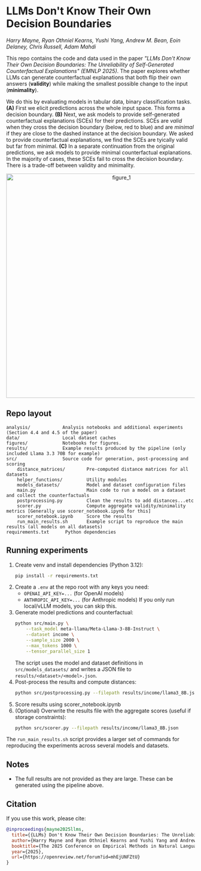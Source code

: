 # LLMs Don't Know Their Own Decision Boundaries
*Harry Mayne, Ryan Othniel Kearns, Yushi Yang, Andrew M. Bean, Eoin Delaney, Chris Russell, Adam Mahdi*


This repo contains the code and data used in the paper *"LLMs Don't Know Their Own Decision Boundaries: The Unreliability of Self-Generated Counterfactual Explanations" (EMNLP 2025)*. The paper explores whether LLMs can generate counterfactual explanations that both flip their own answers (**validity**) while making the smallest possible change to the input (**minimality**).

We do this by evaluating models in tabular data, binary classification tasks. **(A)** First we elicit predictions across the whole input space. This forms a decision boundary.  **(B)** Next, we ask models to provide self-generated counterfactual explanations (SCEs) for their predictions. SCEs are *valid* when they cross the decision boundary (below, red to blue) and are *minimal* if they are close to the dashed instance at the decision boundary. We asked to provide counterfactual explanations, we find the SCEs are tyically valid but far from minimal. **(C)** In a separate continuation from the original predictions, we ask models to provide minimal counterfactual explanations. In the majority of cases, these SCEs fail to cross the decision boundary. There is a trade-off between validity and minimality.

<p align="center">
  <img src="figures/figure_1.png" alt="figure_1" width="600"/><br/>
</p>


## Repo layout

```
analysis/            Analysis notebooks and additional experiments (Section 4.4 and 4.5 of the paper)
data/                Local dataset caches
figures/             Notebooks for figures.
results/             Example results produced by the pipeline (only included Llama 3.3 70B for example)
src/                 Source code for generation, post‑processing and scoring
    distance_matrices/        Pre-computed distance matrices for all datasets
    helper_functions/         Utility modules
    models_datasets/          Model and dataset configuration files
    main.py                   Main code to run a model on a dataset and collect the counterfactuals
    postprocessing.py         Clean the results to add distances...etc
    scorer.py                 Compute aggregate validity/minimality metrics [Generally use scorer_notebook.ipynb for this]
    scorer_notebook.ipynb     Score the results
    run_main_results.sh       Example script to reproduce the main results (all models on all datasets)
requirements.txt      Python dependencies
```

## Running experiments
1. Create venv and install dependencies (Python 3.12):
   ```bash
   pip install -r requirements.txt
   ```
2. Create a `.env` at the repo root with any keys you need:
   - `OPENAI_API_KEY=...` (for OpenAI models)
   - `ANTHROPIC_API_KEY=...` (for Anthropic models)
   If you only run local/vLLM models, you can skip this.
3. Generate model predictions and counterfactual:
   ```bash
   python src/main.py \
       --task_model meta-llama/Meta-Llama-3-8B-Instruct \
       --dataset income \
       --sample_size 2000 \
       --max_tokens 1000 \
       --tensor_parallel_size 1
   ```
   The script uses the model and dataset definitions in `src/models_datasets/` and writes a JSON file to `results/<dataset>/<model>.json`.
4. Post-process the results and compute distances:
   ```bash
   python src/postprocessing.py --filepath results/income/llama3_8B.json --dataset income
   ```
5. Score results using scorer_notebook.ipynb  
6. (Optional) Overwrite the results file with the aggregate scores (useful if storage constraints):
   ```bash
   python src/scorer.py --filepath results/income/llama3_8B.json
   ```

The `run_main_results.sh` script provides a larger set of commands for reproducing the experiments across several models and datasets.

## Notes
- The full results are not provided as they are large. These can be generated using the pipeline above.

## Citation
If you use this work, please cite:

```bibtex
@inproceedings{mayne2025llms,
  title={{LLMs} Don't Know Their Own Decision Boundaries: The Unreliability of Self-Generated Counterfactual Explanations},
  author={Harry Mayne and Ryan Othniel Kearns and Yushi Yang and Andrew M. Bean and Eoin D. Delaney and Chris Russell and Adam Mahdi},
  booktitle={The 2025 Conference on Empirical Methods in Natural Language Processing},
  year={2025},
  url={https://openreview.net/forum?id=mhEjUNFZtU}
}
```
